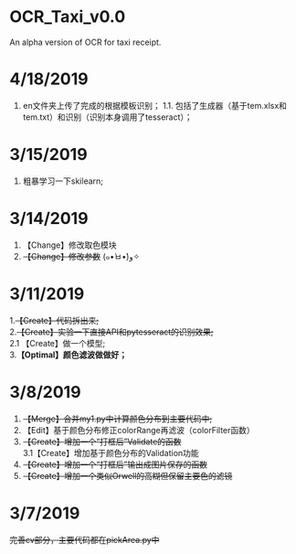 # OCR_Taxi_v0.0
An alpha version of OCR for taxi receipt.

# 4/18/2019
1. en文件夹上传了完成的根据模板识别；
  1.1. 包括了生成器（基于tem.xlsx和tem.txt）和识别（识别本身调用了tesseract）；

# 3/15/2019
1. 粗暴学习一下skilearn;

# 3/14/2019
1. 【Change】修改取色模块
2. ~~【Change】修改参数~~ (๑•̀ㅂ•́)و✧

# 3/11/2019
1.~~【Create】代码拆出来;~~<br>
2.~~【Create】实验一下直接API和pytesseract的识别效果;~~<br>
2.1 【Create】做一个模型;<br>
3.**【Optimal】颜色滤波做做好；**<br>

# 3/8/2019
1. ~~【Merge】合并my1.py中计算颜色分布到主要代码中;~~
2. 【Edit】基于颜色分布修正colorRange再滤波（colorFilter函数）
3. ~~【Create】增加一个“打框后”Validate的函数~~<br>
3.1【Create】增加基于颜色分布的Validation功能
4. ~~【Create】增加一个“打框后”输出成图片保存的函数~~
5. ~~【Create】增加一个类似Orwell的高糊但保留主要色的滤镜~~

# 3/7/2019
~~完善cv部分，主要代码都在pickArea.py中~~



